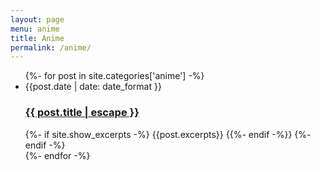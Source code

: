 ```yaml
---
layout: page
menu: anime
title: Anime
permalink: /anime/
---
```


<ul class="post-list">
    {%- for post in site.categories['anime'] -%}
    <li>
        <span class="post-meta">
            {{post.date | date: date_format }}
        </span>
        <h3>
            <a class="post-link" href="{{ post.url | relative url }}">
                {{ post.title | escape }}
            </a>
        </h3>
        {%- if site.show_excerpts -%}
            {{post.excerpts}}
        {{%- endif -%}}
    {%- endif -%}
    </li>
    {%- endfor -%}
</ul>